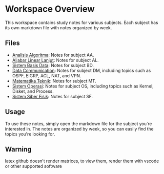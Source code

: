 # Workspace Overview

This workspace contains study notes for various subjects. Each subject has its own markdown file with notes organized by week.

## Files

- [Analisis Algoritma](AA_Catatan_UTS.md): Notes for subject AA.
- [Aljabar Linear Lanjut](AL_Catatan_UTS.md): Notes for subject AL.
- [Sistem Basis Data](BD_Catatan_UTS.md): Notes for subject BD.
- [Data Communication](DM_Catatan_UTS.md): Notes for subject DM, including topics such as OSPF, EIGRP, ACL, NAT, and VPN.
- [Matematika Teknik](MT_Catatan_UTS.md): Notes for subject MT.
- [Sistem Operasi](OS_Catatan_UTS.md): Notes for subject OS, including topics such as Kernel, Disket, and Process.
- [Sistem Siber Fisik](SF_Catatan_UTS.md): Notes for subject SF.

## Usage

To use these notes, simply open the markdown file for the subject you're interested in. The notes are organized by week, so you can easily find the topics you're looking for.

## Warning

latex github doesn't render matrices, to view them, render them with vscode or other supported software
